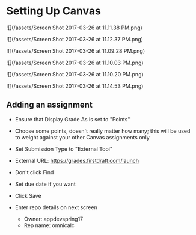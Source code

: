 # Setting Up Canvas

![](/assets/Screen Shot 2017-03-26 at 11.11.38 PM.png)

![](/assets/Screen Shot 2017-03-26 at 11.12.37 PM.png)

![](/assets/Screen Shot 2017-03-26 at 11.09.28 PM.png)

![](/assets/Screen Shot 2017-03-26 at 11.10.03 PM.png)

![](/assets/Screen Shot 2017-03-26 at 11.10.20 PM.png)

![](/assets/Screen Shot 2017-03-26 at 11.14.53 PM.png)

## Adding an assignment

 - Ensure that Display Grade As is set to "Points"
 - Choose some points, doesn't really matter how many; this will be used to weight against your other Canvas assignments only
 - Set Submission Type to "External Tool"
 - External URL: https://grades.firstdraft.com/launch
 - Don't click Find
 - Set due date if you want
 - Click Save
 
 - Enter repo details on next screen
   - Owner: appdevspring17
   - Rep name: omnicalc
 
 